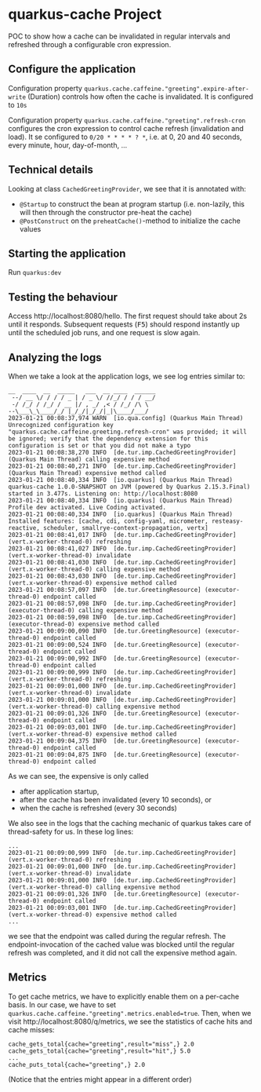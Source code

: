 # quarkus-cache Project

POC to show how a cache can be invalidated in regular intervals and refreshed through a configurable cron expression.

## Configure the application
Configuration property `quarkus.cache.caffeine."greeting".expire-after-write` (Duration) controls how often the cache is invalidated. It is configured to `10s`

Configuration property `quarkus.cache.caffeine."greeting".refresh-cron` configures the cron expression to control cache refresh (invalidation and load). It se configured to `0/20 * * * * ? *`, i.e. at 0, 20 and 40 seconds, every minute, hour, day-of-month, ...

## Technical details
Looking at class `CachedGreetingProvider`, we see that it is annotated with:
* `@Startup` to construct the bean at program startup (i.e. non-lazily, this will then through the constructor pre-heat the cache)
* `@PostConstruct` on the `preheatCache()`-method to initialize the cache values

## Starting the application
Run `quarkus:dev`

## Testing the behaviour
Access http://localhost:8080/hello. The first request should take about 2s until it responds. Subsequent requests (<kbd>F5</kbd>) should respond instantly up until the scheduled job runs, and one request is slow again.

## Analyzing the logs
When we take a look at the application logs, we see log entries similar to:
```
__  ____  __  _____   ___  __ ____  ______ 
 --/ __ \/ / / / _ | / _ \/ //_/ / / / __/ 
 -/ /_/ / /_/ / __ |/ , _/ ,< / /_/ /\ \   
--\___\_\____/_/ |_/_/|_/_/|_|\____/___/   
2023-01-21 00:08:37,974 WARN  [io.qua.config] (Quarkus Main Thread) Unrecognized configuration key "quarkus.cache.caffeine.greeting.refresh-cron" was provided; it will be ignored; verify that the dependency extension for this configuration is set or that you did not make a typo
2023-01-21 00:08:38,270 INFO  [de.tur.imp.CachedGreetingProvider] (Quarkus Main Thread) calling expensive method
2023-01-21 00:08:40,271 INFO  [de.tur.imp.CachedGreetingProvider] (Quarkus Main Thread) expensive method called
2023-01-21 00:08:40,334 INFO  [io.quarkus] (Quarkus Main Thread) quarkus-cache 1.0.0-SNAPSHOT on JVM (powered by Quarkus 2.15.3.Final) started in 3.477s. Listening on: http://localhost:8080
2023-01-21 00:08:40,334 INFO  [io.quarkus] (Quarkus Main Thread) Profile dev activated. Live Coding activated.
2023-01-21 00:08:40,334 INFO  [io.quarkus] (Quarkus Main Thread) Installed features: [cache, cdi, config-yaml, micrometer, resteasy-reactive, scheduler, smallrye-context-propagation, vertx]
2023-01-21 00:08:41,017 INFO  [de.tur.imp.CachedGreetingProvider] (vert.x-worker-thread-0) refreshing
2023-01-21 00:08:41,027 INFO  [de.tur.imp.CachedGreetingProvider] (vert.x-worker-thread-0) invalidate
2023-01-21 00:08:41,030 INFO  [de.tur.imp.CachedGreetingProvider] (vert.x-worker-thread-0) calling expensive method
2023-01-21 00:08:43,030 INFO  [de.tur.imp.CachedGreetingProvider] (vert.x-worker-thread-0) expensive method called
2023-01-21 00:08:57,097 INFO  [de.tur.GreetingResource] (executor-thread-0) endpoint called
2023-01-21 00:08:57,098 INFO  [de.tur.imp.CachedGreetingProvider] (executor-thread-0) calling expensive method
2023-01-21 00:08:59,098 INFO  [de.tur.imp.CachedGreetingProvider] (executor-thread-0) expensive method called
2023-01-21 00:09:00,090 INFO  [de.tur.GreetingResource] (executor-thread-0) endpoint called
2023-01-21 00:09:00,524 INFO  [de.tur.GreetingResource] (executor-thread-0) endpoint called
2023-01-21 00:09:00,992 INFO  [de.tur.GreetingResource] (executor-thread-0) endpoint called
2023-01-21 00:09:00,999 INFO  [de.tur.imp.CachedGreetingProvider] (vert.x-worker-thread-0) refreshing
2023-01-21 00:09:01,000 INFO  [de.tur.imp.CachedGreetingProvider] (vert.x-worker-thread-0) invalidate
2023-01-21 00:09:01,000 INFO  [de.tur.imp.CachedGreetingProvider] (vert.x-worker-thread-0) calling expensive method
2023-01-21 00:09:01,326 INFO  [de.tur.GreetingResource] (executor-thread-0) endpoint called
2023-01-21 00:09:03,001 INFO  [de.tur.imp.CachedGreetingProvider] (vert.x-worker-thread-0) expensive method called
2023-01-21 00:09:04,375 INFO  [de.tur.GreetingResource] (executor-thread-0) endpoint called
2023-01-21 00:09:04,875 INFO  [de.tur.GreetingResource] (executor-thread-0) endpoint called
```

As we can see, the expensive is only called
- after application startup,
- after the cache has been invalidated (every 10 seconds), or
- when the cache is refreshed (every 30 seconds)

We also see in the logs that the caching mechanic of quarkus takes care of thread-safety for us. In these log lines:
```
...
2023-01-21 00:09:00,999 INFO  [de.tur.imp.CachedGreetingProvider] (vert.x-worker-thread-0) refreshing
2023-01-21 00:09:01,000 INFO  [de.tur.imp.CachedGreetingProvider] (vert.x-worker-thread-0) invalidate
2023-01-21 00:09:01,000 INFO  [de.tur.imp.CachedGreetingProvider] (vert.x-worker-thread-0) calling expensive method
2023-01-21 00:09:01,326 INFO  [de.tur.GreetingResource] (executor-thread-0) endpoint called
2023-01-21 00:09:03,001 INFO  [de.tur.imp.CachedGreetingProvider] (vert.x-worker-thread-0) expensive method called
...
```
we see that the endpoint was called during the regular refresh. The endpoint-invocation of the cached value was blocked until the regular refresh was completed, and it did not call the expensive method again.

## Metrics
To get cache metrics, we have to explicitly enable them on a per-cache basis. In our case, we have to set `quarkus.cache.caffeine."greeting".metrics.enabled=true`. Then, when we visit http://localhost:8080/q/metrics, we see the statistics of cache hits and cache misses:
```
cache_gets_total{cache="greeting",result="miss",} 2.0
cache_gets_total{cache="greeting",result="hit",} 5.0
...
cache_puts_total{cache="greeting",} 2.0
```

(Notice that the entries might appear in a different order)